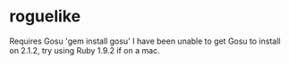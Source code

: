 roguelike
=========

Requires Gosu 'gem install gosu'
I have been unable to get Gosu to install on 2.1.2, try using Ruby 1.9.2 if on a mac.
